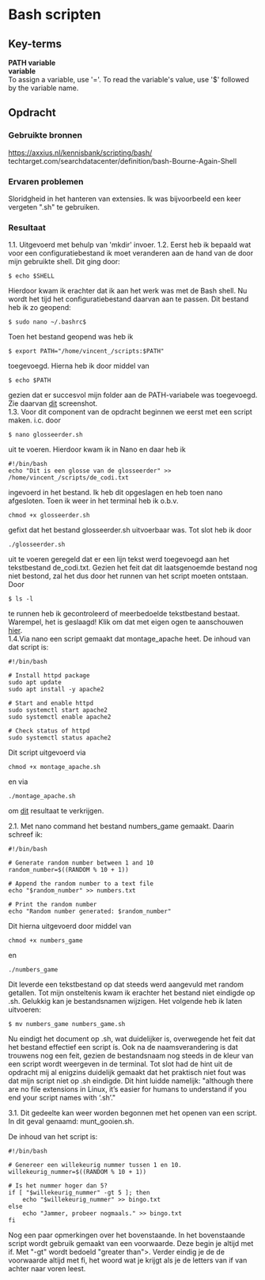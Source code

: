 # Bash scripten


## Key-terms
**PATH variable**  
**variable**  
To assign a variable, use '='. To read the variable's value, use '$' followed by the variable name.

## Opdracht
### Gebruikte bronnen
https://axxius.nl/kennisbank/scripting/bash/  
techtarget.com/searchdatacenter/definition/bash-Bourne-Again-Shell

### Ervaren problemen
Sloridgheid in het hanteren van extensies. Ik was bijvoorbeeld een keer vergeten ".sh" te gebruiken. 

### Resultaat
1.1. Uitgevoerd met behulp van 'mkdir' invoer. 
1.2. Eerst heb ik bepaald wat voor een configuratiebestand ik moet veranderen aan de hand van de door mijn gebruikte shell. Dit ging door:
```
$ echo $SHELL
````
Hierdoor kwam ik erachter dat ik aan het werk was met de Bash shell. Nu wordt het tijd het configuratiebestand daarvan aan te passen. Dit bestand heb ik zo geopend:
```
$ sudo nano ~/.bashrc$
````
Toen het bestand geopend was heb ik 
```
$ export PATH="/home/vincent_/scripts:$PATH"
````
toegevoegd. 
Hierna heb ik door middel van 
```
$ echo $PATH
```
gezien dat er succesvol mijn folder aan de PATH-variabele was toegevoegd. Zie daarvan [dit](./01_02_Snip.PNG) screenshot.  
1.3. Voor dit component van de opdracht beginnen we eerst met een script maken. i.c. door 
````
$ nano glosseerder.sh
````
uit te voeren. Hierdoor kwam ik in Nano en daar heb ik 
````
#!/bin/bash
echo "Dit is een glosse van de glosseerder" >> /home/vincent_/scripts/de_codi.txt
````
ingevoerd in het bestand. Ik heb dit opgeslagen en heb toen nano afgesloten. Toen ik weer in het terminal heb ik o.b.v. 
````
chmod +x glosseerder.sh
````
gefixt dat het bestand glosseerder.sh uitvoerbaar was. Tot slot heb ik door 
```
./glosseerder.sh
````
uit te voeren geregeld dat er een lijn tekst werd toegevoegd aan het tekstbestand de_codi.txt. Gezien het feit dat dit laatsgenoemde bestand nog niet bestond, zal het dus door het runnen van het script moeten ontstaan. Door 
```
$ ls -l
````
te runnen heb ik gecontroleerd of meerbedoelde tekstbestand bestaat. Warempel, het is geslaagd! Klik om dat met eigen ogen te aanschouwen [hier](./01_03_Snip.PNG).  
1.4.Via nano een script gemaakt dat montage_apache heet. De inhoud van dat script is:
````
#!/bin/bash

# Install httpd package
sudo apt update
sudo apt install -y apache2

# Start and enable httpd
sudo systemctl start apache2
sudo systemctl enable apache2

# Check status of httpd
sudo systemctl status apache2

````
Dit script uitgevoerd via
```
chmod +x montage_apache.sh
````
en via 
```
./montage_apache.sh
````
om [dit](./01_04_snip.PNG) resultaat te verkrijgen. 

2.1. Met nano command het bestand numbers_game gemaakt. Daarin schreef ik:
```
#!/bin/bash

# Generate random number between 1 and 10
random_number=$((RANDOM % 10 + 1))

# Append the random number to a text file
echo "$random_number" >> numbers.txt

# Print the random number
echo "Random number generated: $random_number"
```
Dit hierna uitgevoerd door middel van 

```
chmod +x numbers_game
```
en 
```
./numbers_game
```
Dit leverde een tekstbestand op dat steeds werd aangevuld met random getallen. Tot mijn onsteltenis kwam ik erachter het bestand niet eindigde op .sh. Gelukkig kan je bestandsnamen wijzigen. Het volgende heb ik laten uitvoeren:

```
$ mv numbers_game numbers_game.sh
```
Nu eindigt het document op .sh, wat duidelijker is, overwegende het feit dat het bestand effectief een script ís. Ook na de naamsverandering is dat trouwens nog een feit, gezien de bestandsnaam nog steeds in de kleur van een script wordt weergeven in de terminal. Tot slot had de hint uit de opdracht mij al enigzins duidelijk gemaakt dat het praktisch niet fout was dat mijn script niet op .sh eindigde. Dit hint luidde namelijk: "although there are no file extensions in Linux, it’s easier for humans to understand if you end your script names with ‘.sh’."

3.1. Dit gedeelte kan weer worden begonnen met het openen van een script. In dit geval genaamd: munt_gooien.sh. 

De inhoud van het script is: 
```
#!/bin/bash

# Genereer een willekeurig nummer tussen 1 en 10.
willekeurig_nummer=$((RANDOM % 10 + 1))

# Is het nummer hoger dan 5?
if [ "$willekeurig_nummer" -gt 5 ]; then
    echo "$willekeurig_nummer" >> bingo.txt
else
    echo "Jammer, probeer nogmaals." >> bingo.txt
fi
````

Nog een paar opmerkingen over het bovenstaande.  In het bovenstaande script wordt gebruik gemaakt van een voorwaarde. Deze begin je altijd met if. Met "-gt" wordt bedoeld "greater than">. Verder eindig je de de voorwaarde altijd met fi, het woord wat je krijgt als je de letters van if van achter naar voren leest. 




